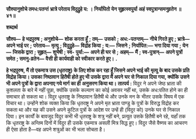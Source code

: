 **सौश्यानुशोचे तमध:पतन्तं** **भ्रात्रे परेताय विदुद्रुहे य: ।** **निर्यापितो येन सुहृत्स्वपुर्या** **अहं स्वपुत्रान्समनुव्रतेन ॥ ४१॥** 

**शब्दार्थ** 

**सौश्य—** **हे भद्रपुरुष** **; अनुशोचे—** **शोक करता हूँ** **; तम्—** **उसको** **; अध:-पतन्तम्—** **नीचे गिरते हुए** **; भ्रात्रे—** **अपने भाई पर** **;** **परेताय—** **मृत्यु** **; विदुद्रुहे—** **विद्रोह किया** **; य:—** **जिसने** **; निर्यापित:—** **भगा दिया गया** **; येन—** **जिसके द्वारा** **; सुहृत्—** **शुभैषी** **; स्व-** **पुर्या:—** **अपने ही घर से** **; अहम्—** **मैं** **; स्व-पुत्रान्—** **अपने पुत्रों समेत** **; समनु-व्रतेन—** **वैसी ही कार्यवाही को स्वीकार करते हुए।** **.** 

**हे भद्रपुरुष, मैं तो एकमात्र उस (धृतराष्ट्र) के लिए शोक कर रहा हूँ जिसने अपने भाई की** **मृत्यु के बाद उसके प्रति विद्रोह किया। उसका निष्ठावान हितैषी होते हुए भी उसके द्वारा मैं अपने** **घर से निकाल दिया गया, क्योंकि उसने भी अपने पुत्रों के द्वारा अपनाए गये मार्ग का ही** **अनुसरण किया था।** **तात्पर्य :** विदुर ने अपने जेष्ठ भ्राता की कुशलता के बारे में नहीं पूछा, क्योंकि उसके कल्याण का कोई अवसर नहीं था, उसके अध:पतित होने का ही समाचार हो सकता था। विदुर धृतराष्ट्र के निष्ठावान हितैषी थे और उनके मन के भीतर उसके विषय में एक विचार था। उन्होंने शोक व्यक्त किया कि धृतराष्ट्र ने अपने मृत भ्राता पाण्डु के पुत्रों के विरुद्ध विद्रोह कर सकता था और यह की उसने अपने कुटिल पुत्रों के आदेश पर उन्हें ही (विदुर को) उनके घर से निकाल दिया। इन कार्यों के बावजूद विदुर कभी भी धृतराष्ट्र के शत्रु नहीं बने, प्रत्युत उसके हितैषी बने रहे, यहाँ तक कि धृतराष्ट्र के अन्तिम दिनों में विदुर ही उसके एकमात्र असली मित्र सिद्ध हुए। विदुर जैसे वैष्णव का आचरण ही ऐसा होता है—वह अपने शत्रुओं का भी भला सोचता है।  